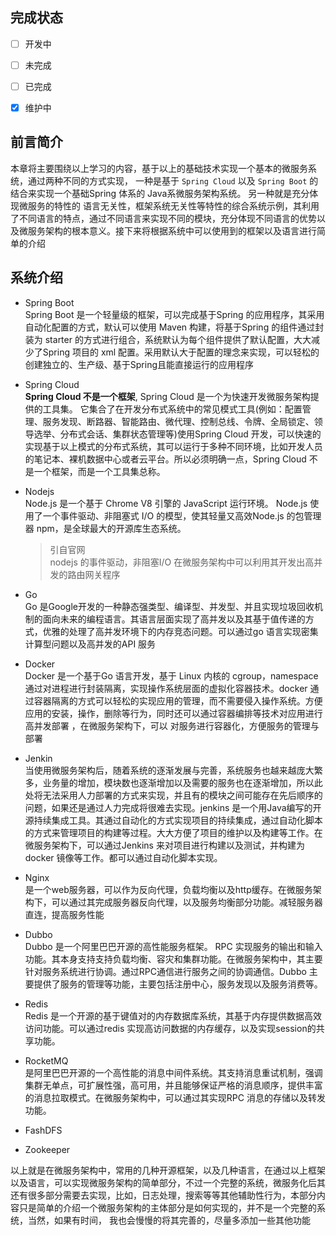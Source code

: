 ## 完成状态  

- [ ] 开发中
- [ ] 未完成
- [ ] 已完成
- [x] 维护中   


## 前言简介  
本章将主要围绕以上学习的内容，基于以上的基础技术实现一个基本的微服务系统，通过两种不同的方式实现， 一种是基于 `Spring Cloud` 以及 `Spring Boot` 的结合来实现一个基础Spring 体系的 Java系微服务架构系统。 另一种就是充分体现微服务的特性的 语言无关性，框架系统无关性等特性的综合系统示例，其利用了不同语言的特点，通过不同语言来实现不同的模块，充分体现不同语言的优势以及微服务架构的根本意义。接下来将根据系统中可以使用到的框架以及语言进行简单的介绍

## 系统介绍  
* Spring Boot  
    Spring Boot 是一个轻量级的框架，可以完成基于Spring 的应用程序，其采用自动化配置的方式，默认可以使用 Maven 构建，将基于Spring 的组件通过封装为 starter 的方式进行组合，系统默认为每个组件提供了默认配置，大大减少了Spring 项目的 xml 配置。采用默认大于配置的理念来实现，可以轻松的创建独立的、生产级、基于Spring且能直接运行的应用程序

* Spring Cloud     
    __Spring Cloud 不是一个框架__, Spring Cloud 是一个为快速开发微服务架构提供的工具集。 它集合了在开发分布式系统中的常见模式工具(例如：配置管理、服务发现、断路器、智能路由、微代理、控制总线、令牌、全局锁定、领导选举、分布式会话、集群状态管理等)使用Spring Cloud 开发，可以快速的实现基于以上模式的分布式系统，其可以运行于多种不同环境，比如开发人员的笔记本、裸机数据中心或者云平台。所以必须明确一点，Spring Cloud 不是一个框架，而是一个工具集总称。  
    
* Nodejs    
    Node.js 是一个基于 Chrome V8 引擎的 JavaScript 运行环境。 Node.js 使用了一个事件驱动、非阻塞式 I/O 的模型，使其轻量又高效Node.js 的包管理器 npm，是全球最大的开源库生态系统。  
    > 引自官网  
    nodejs 的事件驱动，非阻塞I/O 在微服务架构中可以利用其开发出高并发的路由网关程序

* Go  
    Go 是Google开发的一种静态强类型、编译型、并发型、并且实现垃圾回收机制的面向未来的编程语言。其语言层面实现了高并发以及其基于值传递的方式，优雅的处理了高并发环境下的内存竞态问题。可以通过go 语言实现密集计算型问题以及高并发的API 服务  

* Docker    
    Docker 是一个基于Go 语言开发，基于 Linux 内核的 cgroup，namespace 通过对进程进行封装隔离，实现操作系统层面的虚拟化容器技术。docker 通过容器隔离的方式可以轻松的实现应用的管理，而不需要侵入操作系统。方便应用的安装，操作，删除等行为，同时还可以通过容器编排等技术对应用进行高并发部署 ，在微服务架构下，可以 对服务进行容器化，方便服务的管理与部署   

* Jenkin    
    当使用微服务架构后，随着系统的逐渐发展与完善，系统服务也越来越庞大繁多，业务量的增加，模块数也逐渐增加以及需要的服务也在逐渐增加，所以此处将无法采用人力部署的方式来实现，并且有的模块之间可能存在先后顺序的问题，如果还是通过人力完成将很难去实现。jenkins 是一个用Java编写的开源持续集成工具。其通过自动化的方式实现项目的持续集成，通过自动化脚本的方式来管理项目的构建等过程。大大方便了项目的维护以及构建等工作。在微服务架构下，可以通过Jenkins 来对项目进行构建以及测试，并构建为docker 镜像等工作。都可以通过自动化脚本实现。


* Nginx    
    是一个web服务器，可以作为反向代理，负载均衡以及http缓存。在微服务架构下，可以通过其完成服务器反向代理，以及服务均衡部分功能。减轻服务器直连，提高服务性能   

* Dubbo    
    Dubbo 是一个阿里巴巴开源的高性能服务框架。 RPC 实现服务的输出和输入功能。其本身支持支持负载均衡、容灾和集群功能。在微服务架构中，其主要针对服务系统进行协调。通过RPC通信进行服务之间的协调通信。Dubbo 主要提供了服务的管理等功能，主要包括注册中心，服务发现以及服务消费等。  

* Redis      
    Redis 是一个开源的基于键值对的内存数据库系统，其基于内存提供数据高效访问功能。可以通过redis 实现高访问数据的内存缓存，以及实现session的共享功能。    

* RocketMQ    
    是阿里巴巴开源的一个高性能的消息中间件系统。其支持消息重试机制，强调集群无单点，可扩展性强，高可用，并且能够保证严格的消息顺序，提供丰富的消息拉取模式。在微服务架构中，可以通过其实现RPC 消息的存储以及转发功能。   

* FashDFS    

* Zookeeper    



以上就是在微服务架构中，常用的几种开源框架，以及几种语言，在通过以上框架以及语言，可以实现微服务架构的简单部分，不过一个完整的系统，微服务化后其还有很多部分需要去实现，比如，日志处理，搜索等等其他辅助性行为，本部分内容只是简单的介绍一个微服务架构的主体部分是如何实现的，并不是一个完整的系统，当然，如果有时间， 我也会慢慢的将其完善的，尽量多添加一些其他功能   
